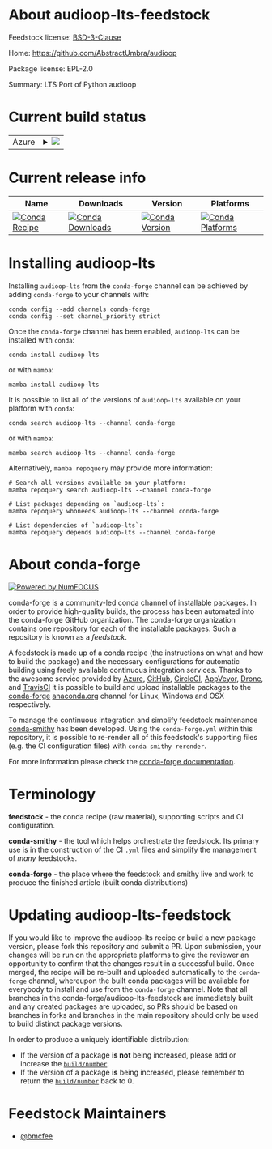 About audioop-lts-feedstock
===========================

Feedstock license: [BSD-3-Clause](https://github.com/conda-forge/audioop-lts-feedstock/blob/main/LICENSE.txt)

Home: https://github.com/AbstractUmbra/audioop

Package license: EPL-2.0

Summary: LTS Port of Python audioop

Current build status
====================


<table>
    
  <tr>
    <td>Azure</td>
    <td>
      <details>
        <summary>
          <a href="https://dev.azure.com/conda-forge/feedstock-builds/_build/latest?definitionId=25067&branchName=main">
            <img src="https://dev.azure.com/conda-forge/feedstock-builds/_apis/build/status/audioop-lts-feedstock?branchName=main">
          </a>
        </summary>
        <table>
          <thead><tr><th>Variant</th><th>Status</th></tr></thead>
          <tbody><tr>
              <td>linux_64_build_scriptbuild_pippython3.10.____cpython</td>
              <td>
                <a href="https://dev.azure.com/conda-forge/feedstock-builds/_build/latest?definitionId=25067&branchName=main">
                  <img src="https://dev.azure.com/conda-forge/feedstock-builds/_apis/build/status/audioop-lts-feedstock?branchName=main&jobName=linux&configuration=linux%20linux_64_build_scriptbuild_pippython3.10.____cpython" alt="variant">
                </a>
              </td>
            </tr><tr>
              <td>linux_64_build_scriptbuild_pippython3.11.____cpython</td>
              <td>
                <a href="https://dev.azure.com/conda-forge/feedstock-builds/_build/latest?definitionId=25067&branchName=main">
                  <img src="https://dev.azure.com/conda-forge/feedstock-builds/_apis/build/status/audioop-lts-feedstock?branchName=main&jobName=linux&configuration=linux%20linux_64_build_scriptbuild_pippython3.11.____cpython" alt="variant">
                </a>
              </td>
            </tr><tr>
              <td>linux_64_build_scriptbuild_pippython3.12.____cpython</td>
              <td>
                <a href="https://dev.azure.com/conda-forge/feedstock-builds/_build/latest?definitionId=25067&branchName=main">
                  <img src="https://dev.azure.com/conda-forge/feedstock-builds/_apis/build/status/audioop-lts-feedstock?branchName=main&jobName=linux&configuration=linux%20linux_64_build_scriptbuild_pippython3.12.____cpython" alt="variant">
                </a>
              </td>
            </tr><tr>
              <td>linux_64_build_scriptbuild_pippython3.9.____cpython</td>
              <td>
                <a href="https://dev.azure.com/conda-forge/feedstock-builds/_build/latest?definitionId=25067&branchName=main">
                  <img src="https://dev.azure.com/conda-forge/feedstock-builds/_apis/build/status/audioop-lts-feedstock?branchName=main&jobName=linux&configuration=linux%20linux_64_build_scriptbuild_pippython3.9.____cpython" alt="variant">
                </a>
              </td>
            </tr><tr>
              <td>linux_64_build_scriptnooppython3.10.____cpython</td>
              <td>
                <a href="https://dev.azure.com/conda-forge/feedstock-builds/_build/latest?definitionId=25067&branchName=main">
                  <img src="https://dev.azure.com/conda-forge/feedstock-builds/_apis/build/status/audioop-lts-feedstock?branchName=main&jobName=linux&configuration=linux%20linux_64_build_scriptnooppython3.10.____cpython" alt="variant">
                </a>
              </td>
            </tr><tr>
              <td>linux_64_build_scriptnooppython3.11.____cpython</td>
              <td>
                <a href="https://dev.azure.com/conda-forge/feedstock-builds/_build/latest?definitionId=25067&branchName=main">
                  <img src="https://dev.azure.com/conda-forge/feedstock-builds/_apis/build/status/audioop-lts-feedstock?branchName=main&jobName=linux&configuration=linux%20linux_64_build_scriptnooppython3.11.____cpython" alt="variant">
                </a>
              </td>
            </tr><tr>
              <td>linux_64_build_scriptnooppython3.12.____cpython</td>
              <td>
                <a href="https://dev.azure.com/conda-forge/feedstock-builds/_build/latest?definitionId=25067&branchName=main">
                  <img src="https://dev.azure.com/conda-forge/feedstock-builds/_apis/build/status/audioop-lts-feedstock?branchName=main&jobName=linux&configuration=linux%20linux_64_build_scriptnooppython3.12.____cpython" alt="variant">
                </a>
              </td>
            </tr><tr>
              <td>linux_64_build_scriptnooppython3.9.____cpython</td>
              <td>
                <a href="https://dev.azure.com/conda-forge/feedstock-builds/_build/latest?definitionId=25067&branchName=main">
                  <img src="https://dev.azure.com/conda-forge/feedstock-builds/_apis/build/status/audioop-lts-feedstock?branchName=main&jobName=linux&configuration=linux%20linux_64_build_scriptnooppython3.9.____cpython" alt="variant">
                </a>
              </td>
            </tr><tr>
              <td>osx_64_build_scriptbuild_pippython3.10.____cpython</td>
              <td>
                <a href="https://dev.azure.com/conda-forge/feedstock-builds/_build/latest?definitionId=25067&branchName=main">
                  <img src="https://dev.azure.com/conda-forge/feedstock-builds/_apis/build/status/audioop-lts-feedstock?branchName=main&jobName=osx&configuration=osx%20osx_64_build_scriptbuild_pippython3.10.____cpython" alt="variant">
                </a>
              </td>
            </tr><tr>
              <td>osx_64_build_scriptbuild_pippython3.11.____cpython</td>
              <td>
                <a href="https://dev.azure.com/conda-forge/feedstock-builds/_build/latest?definitionId=25067&branchName=main">
                  <img src="https://dev.azure.com/conda-forge/feedstock-builds/_apis/build/status/audioop-lts-feedstock?branchName=main&jobName=osx&configuration=osx%20osx_64_build_scriptbuild_pippython3.11.____cpython" alt="variant">
                </a>
              </td>
            </tr><tr>
              <td>osx_64_build_scriptbuild_pippython3.12.____cpython</td>
              <td>
                <a href="https://dev.azure.com/conda-forge/feedstock-builds/_build/latest?definitionId=25067&branchName=main">
                  <img src="https://dev.azure.com/conda-forge/feedstock-builds/_apis/build/status/audioop-lts-feedstock?branchName=main&jobName=osx&configuration=osx%20osx_64_build_scriptbuild_pippython3.12.____cpython" alt="variant">
                </a>
              </td>
            </tr><tr>
              <td>osx_64_build_scriptbuild_pippython3.9.____cpython</td>
              <td>
                <a href="https://dev.azure.com/conda-forge/feedstock-builds/_build/latest?definitionId=25067&branchName=main">
                  <img src="https://dev.azure.com/conda-forge/feedstock-builds/_apis/build/status/audioop-lts-feedstock?branchName=main&jobName=osx&configuration=osx%20osx_64_build_scriptbuild_pippython3.9.____cpython" alt="variant">
                </a>
              </td>
            </tr><tr>
              <td>win_64_build_scriptbuild_pippython3.10.____cpython</td>
              <td>
                <a href="https://dev.azure.com/conda-forge/feedstock-builds/_build/latest?definitionId=25067&branchName=main">
                  <img src="https://dev.azure.com/conda-forge/feedstock-builds/_apis/build/status/audioop-lts-feedstock?branchName=main&jobName=win&configuration=win%20win_64_build_scriptbuild_pippython3.10.____cpython" alt="variant">
                </a>
              </td>
            </tr><tr>
              <td>win_64_build_scriptbuild_pippython3.11.____cpython</td>
              <td>
                <a href="https://dev.azure.com/conda-forge/feedstock-builds/_build/latest?definitionId=25067&branchName=main">
                  <img src="https://dev.azure.com/conda-forge/feedstock-builds/_apis/build/status/audioop-lts-feedstock?branchName=main&jobName=win&configuration=win%20win_64_build_scriptbuild_pippython3.11.____cpython" alt="variant">
                </a>
              </td>
            </tr><tr>
              <td>win_64_build_scriptbuild_pippython3.12.____cpython</td>
              <td>
                <a href="https://dev.azure.com/conda-forge/feedstock-builds/_build/latest?definitionId=25067&branchName=main">
                  <img src="https://dev.azure.com/conda-forge/feedstock-builds/_apis/build/status/audioop-lts-feedstock?branchName=main&jobName=win&configuration=win%20win_64_build_scriptbuild_pippython3.12.____cpython" alt="variant">
                </a>
              </td>
            </tr><tr>
              <td>win_64_build_scriptbuild_pippython3.9.____cpython</td>
              <td>
                <a href="https://dev.azure.com/conda-forge/feedstock-builds/_build/latest?definitionId=25067&branchName=main">
                  <img src="https://dev.azure.com/conda-forge/feedstock-builds/_apis/build/status/audioop-lts-feedstock?branchName=main&jobName=win&configuration=win%20win_64_build_scriptbuild_pippython3.9.____cpython" alt="variant">
                </a>
              </td>
            </tr>
          </tbody>
        </table>
      </details>
    </td>
  </tr>
</table>

Current release info
====================

| Name | Downloads | Version | Platforms |
| --- | --- | --- | --- |
| [![Conda Recipe](https://img.shields.io/badge/recipe-audioop--lts-green.svg)](https://anaconda.org/conda-forge/audioop-lts) | [![Conda Downloads](https://img.shields.io/conda/dn/conda-forge/audioop-lts.svg)](https://anaconda.org/conda-forge/audioop-lts) | [![Conda Version](https://img.shields.io/conda/vn/conda-forge/audioop-lts.svg)](https://anaconda.org/conda-forge/audioop-lts) | [![Conda Platforms](https://img.shields.io/conda/pn/conda-forge/audioop-lts.svg)](https://anaconda.org/conda-forge/audioop-lts) |

Installing audioop-lts
======================

Installing `audioop-lts` from the `conda-forge` channel can be achieved by adding `conda-forge` to your channels with:

```
conda config --add channels conda-forge
conda config --set channel_priority strict
```

Once the `conda-forge` channel has been enabled, `audioop-lts` can be installed with `conda`:

```
conda install audioop-lts
```

or with `mamba`:

```
mamba install audioop-lts
```

It is possible to list all of the versions of `audioop-lts` available on your platform with `conda`:

```
conda search audioop-lts --channel conda-forge
```

or with `mamba`:

```
mamba search audioop-lts --channel conda-forge
```

Alternatively, `mamba repoquery` may provide more information:

```
# Search all versions available on your platform:
mamba repoquery search audioop-lts --channel conda-forge

# List packages depending on `audioop-lts`:
mamba repoquery whoneeds audioop-lts --channel conda-forge

# List dependencies of `audioop-lts`:
mamba repoquery depends audioop-lts --channel conda-forge
```


About conda-forge
=================

[![Powered by
NumFOCUS](https://img.shields.io/badge/powered%20by-NumFOCUS-orange.svg?style=flat&colorA=E1523D&colorB=007D8A)](https://numfocus.org)

conda-forge is a community-led conda channel of installable packages.
In order to provide high-quality builds, the process has been automated into the
conda-forge GitHub organization. The conda-forge organization contains one repository
for each of the installable packages. Such a repository is known as a *feedstock*.

A feedstock is made up of a conda recipe (the instructions on what and how to build
the package) and the necessary configurations for automatic building using freely
available continuous integration services. Thanks to the awesome service provided by
[Azure](https://azure.microsoft.com/en-us/services/devops/), [GitHub](https://github.com/),
[CircleCI](https://circleci.com/), [AppVeyor](https://www.appveyor.com/),
[Drone](https://cloud.drone.io/welcome), and [TravisCI](https://travis-ci.com/)
it is possible to build and upload installable packages to the
[conda-forge](https://anaconda.org/conda-forge) [anaconda.org](https://anaconda.org/)
channel for Linux, Windows and OSX respectively.

To manage the continuous integration and simplify feedstock maintenance
[conda-smithy](https://github.com/conda-forge/conda-smithy) has been developed.
Using the ``conda-forge.yml`` within this repository, it is possible to re-render all of
this feedstock's supporting files (e.g. the CI configuration files) with ``conda smithy rerender``.

For more information please check the [conda-forge documentation](https://conda-forge.org/docs/).

Terminology
===========

**feedstock** - the conda recipe (raw material), supporting scripts and CI configuration.

**conda-smithy** - the tool which helps orchestrate the feedstock.
                   Its primary use is in the construction of the CI ``.yml`` files
                   and simplify the management of *many* feedstocks.

**conda-forge** - the place where the feedstock and smithy live and work to
                  produce the finished article (built conda distributions)


Updating audioop-lts-feedstock
==============================

If you would like to improve the audioop-lts recipe or build a new
package version, please fork this repository and submit a PR. Upon submission,
your changes will be run on the appropriate platforms to give the reviewer an
opportunity to confirm that the changes result in a successful build. Once
merged, the recipe will be re-built and uploaded automatically to the
`conda-forge` channel, whereupon the built conda packages will be available for
everybody to install and use from the `conda-forge` channel.
Note that all branches in the conda-forge/audioop-lts-feedstock are
immediately built and any created packages are uploaded, so PRs should be based
on branches in forks and branches in the main repository should only be used to
build distinct package versions.

In order to produce a uniquely identifiable distribution:
 * If the version of a package **is not** being increased, please add or increase
   the [``build/number``](https://docs.conda.io/projects/conda-build/en/latest/resources/define-metadata.html#build-number-and-string).
 * If the version of a package **is** being increased, please remember to return
   the [``build/number``](https://docs.conda.io/projects/conda-build/en/latest/resources/define-metadata.html#build-number-and-string)
   back to 0.

Feedstock Maintainers
=====================

* [@bmcfee](https://github.com/bmcfee/)

